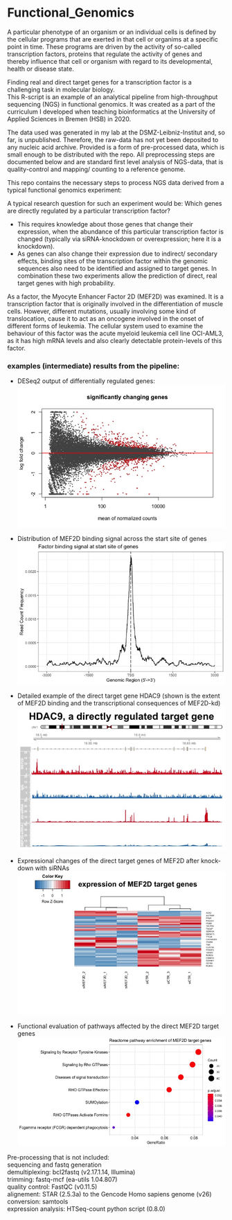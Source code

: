 # Functional_Genomics
A particular phenotype of an organism or an individual cells is defined by the cellular programs that are exerted in that cell or organims at a specific point in time. These programs are driven by the activity of so-called transcription factors, proteins that regulate the activity of genes and thereby influence that cell or organism with regard to its developmental, health or disease state.

Finding real and direct target genes for a transcription factor is a challenging task in molecular biology. \
This R-script is an example of an analytical pipeline from high-throughput sequencing (NGS) in functional genomics.
It was created as a part of the curriculum I developed when teaching bioinformatics at the University of Applied Sciences in Bremen (HSB) in 2020.

The data used was generated in my lab at the DSMZ-Leibniz-Institut and, so far, is unpublished. Therefore, the raw-data has not yet been deposited to any nucleic acid archive. Provided is a form of pre-processed data, which is small enough to be distributed with the repo. All preprocessing steps are documented below and are standard first level analysis of NGS-data, that is quality-control and mapping/ counting to a reference genome.

This repo contains the necessary steps to process NGS data derived from a typical functional genomics experiment:

A typical research question for such an experiment would be:
Which genes are directly regulated by a particular transcription factor?
  - This requires knowledge about those genes that change their expression, when the abundance of this particular transcription factor is changed (typically via siRNA-knockdown or overexpression; here it is a knockdown).
  - As genes can also change their expression due to indirect/ secondary effects, binding sites of the transcription factor within the genomic sequences also need to be identified and assigned to target genes.
In combination these two experiments allow the prediction of direct, real target genes with high probability.

As a factor, the Myocyte Enhancer Factor 2D (MEF2D) was examined. It is a transcription factor that is originally involved in the differentiation of muscle cells. However, different mutations, usually involving some kind of translocation, cause it to act as an oncogene involved in the onset of different forms of leukemia.
The cellular system used to examine the behaviour of this factor was the acute myeloid leukemia cell line OCI-AML3, as it has high mRNA levels and also clearly detectable protein-levels of this factor.

### examples (intermediate) results from the pipeline:

  - DESeq2 output of differentially regulated genes:
  ![alt text](https://github.com/mkoeppel/Functional_Genomics/blob/main/MA_plot_significant_genes.jpeg)

  - Distribution of MEF2D binding signal across the start site of genes
   ![alt text](https://github.com/mkoeppel/Functional_Genomics/blob/main/MEF2D-Signal_TSS.jpeg)

  - Detailed example of the direct target gene HDAC9 (shown is the extent of MEF2D binding and the transcriptional consequences of MEF2D-kd)
  ![alt text](https://github.com/mkoeppel/Functional_Genomics/blob/main/HDAC9_example.jpeg)

  - Expressional changes of the direct target genes of MEF2D after knock-down with siRNAs
  ![alt text](https://github.com/mkoeppel/Functional_Genomics/blob/main/heatmap_MEF2D_targets.jpeg)

  - Functional evaluation of pathways affected by the direct MEF2D target genes
  ![alt text](https://github.com/mkoeppel/Functional_Genomics/blob/main/Reactome_MEF2D-targets.jpeg)

Pre-processing that is not included: \
sequencing and fastq generation \
demultiplexing: bcl2fastq (v2.17.1.14, Illumina) \
trimming: fastq-mcf (ea-utils 1.04.807) \
quality control: FastQC (v0.11.5) \
alignement: STAR (2.5.3a) to the Gencode Homo sapiens genome (v26) \
conversion: samtools \
expression analysis: HTSeq-count python script (0.8.0)
